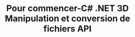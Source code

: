 ﻿---
title: Pour commencer-C# .NET 3D Manipulation et conversion de fichiers API
linktitle: Pour commencer
type: docs
weight: 10
url: /fr/net/getting-started/
description: La section Mise en service du C# .NET 3D Manipulation et conversion de fichiers API couvre des sujets tels que l'aperçu du produit, les formats de fichiers pris en charge, la licence et la façon d'exécuter les exemples.
---
